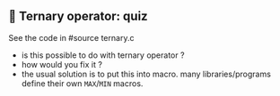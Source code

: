 ## :wrench: Ternary operator: quiz

See the code in #source ternary.c

  - is this possible to do with ternary operator ?
  - how would you fix it ?
  - the usual solution is to put this into macro. many libraries/programs
    define their own `MAX`/`MIN` macros.
